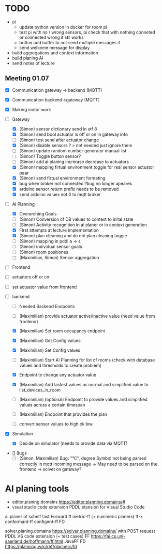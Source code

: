 # TODO

- pi
  - update python version in docker for room pi
  - test pi with no / wrong sensors, pi check that with nothing conneted or connected wrong it stil works
  - button add buffer to not send multiple messages if
  - send welkome message for display
- build aggregations and context information
- build planing AI
- send notes of lecture

## Meeting 01.07

- [x] Communication gateway -> backend (MQTT)
- [x] Communication backend->gateway (MQTT)
- [x] Making motor work
- [ ] Gateway
  - [X] (Simon) sensor dictionary send in utf 8
  - [X] (Simon) send bool actuator is off or on in gateway info
  - [ ] (Simon) test send after actuator change
  - [X] (Simon) disable sensors ? > not needed just ignore them
  - [ ] (Simon) update random number generator manual list
  - [ ] (Simon) Toggle button sensor?
  - [ ] (Simon) add ai planing increrase decrease to actuators
  - [X] (Simon) mapping firtual environment toggle for real sensor actuator paar
  - [X] (Simon) send firtual environment formating
  - [X] bug when broker not connected ?bug no longer apeares
  - [X] ardoino sensor return prefix needs to be removed
  - [X] send ardoino values not 0 to mqtt broker

- [ ] AI Planning
  - [x] Overarching Goals
  - [ ] (Simon) Conversion of DB values to context to inital state
  - [ ] (Simon) Activity recognition in ai planer or in context generation
  - [x] First attempts at lecture implementation
  - [X] (Simon) plan cleaning and do not plan cleaning toggle
  - [ ] (Simon) mapping in pddl a -> s
  - [ ] (Simon) individual sensor goals
  - [ ] (Simon) room positiones
  - [ ] (Maximilian, Simon) Sensor aggregation

- [ ] Frontend
 - [ ] actuators off or on
 - [ ] set actuator value from frontend

- [ ] backend
  - [ ] Needed Backend Endpoints
  - [ ] (Maximilian) provide actuator active/inactive value (need value from frontend)
  - [x] (Maximilian) Set room occupancy endpoint
  - [x] (Maximilian) Get Config values
  - [x] (Maximilian) Set Config values
  - [ ] (Maximilian) Start AI Planning for list of rooms (check with database values and thresholds to create problem)
  - [x] Endpoint to change any actuator value
  - [x] (Maximilian) Add lastest values as normal and simplified value to list_devices_in_room
  - [ ] (Maximilian) (optional) Endpoint to provide values and simplified values across a certain timespan
  - [ ] (Maximilian) Endpoint that provides the plan
  - [ ] convert sensor values to high ok low


- [x] Simulation
  - [x] Decide on simulator (needs to provide data via MQTT)

- [] Bugs 
  - [ ] (Simon, Maximilian) Bug: "°C", degree Symbol not being parsed correctly in mqtt incoming message -> May need to be parsed on the frontend -> solvet on gateway?

# AI planing tools

- editor.planing.domains https://editor.planning.domains/#
- vsual studio code extension PDDL etension for Visual Studio Code

ai planer of schelf
fast Forward ff
metric-ff (+ nummeric planers)
ff-x
conformant-ff
configent-ff
FD

solver.planing.domains https://solver.planning.domains/ with POST request
PDDL VS code extension (+ test cases)
FF https://fai.cs.uni-saarland.de/hoffmann/ff.html
JavaFF
FD https://planning.wiki/ref/planners/fd
